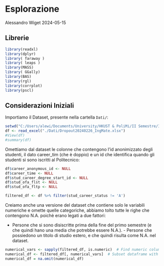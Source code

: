 Esplorazione
================
Alessandro Wiget
2024-05-15

## Librerie

``` r
library(readxl)
library(dplyr)
library( faraway )
library( leaps )
library(MASS)
library( GGally)
library(BAS)
library(rgl)
library(corrplot)
library(pscl)
```

## Considerazioni Iniziali

Importiamo il Dataset, presente nella cartella `Dati/`:

``` r
setwd("C:/Users/alewi/Documents/University/HKUST & PoliMi/II Semestre/Inferenza Statistica/Progetto")
df <- read_excel("./Dati/Dropout20240226_IngMate.xlsx")
#View(df)
#summary(df)
```

Omettiamo dal dataset le colonne che contengono l’id anonimizzato degli
studenti, il dato career_tim (che è doppio) e un id che identifica
quando gli studenti si sono iscritti al Politecnico:

``` r
df$career_anonymous_id <- NULL
df$career_time <- NULL
df$stud_career_degree_start_id <- NULL
df$stud_ofa_flst <- NULL
df$stud_ofa_fltp <- NULL

filtered_df <- df %>% filter(stud_career_status != 'A')
```

Creiamo anche una versione del dataset che contiene solo le variabili
numeriche e omette quelle categoriche, abbiamo tolto tutte le righe che
contengono N.A. poichè erano legati a due fattori:  
- Persone che si sono disiscritte prima della fine del primo semestre (e
che quindi hano una media che potrebbe essere N.A.). - Persone che
possiedono un titolo di studio estero, e che quindi risulta come N.A.
nel dataset.

``` r
numerical_vars <- sapply(filtered_df, is.numeric)  # Find numeric columns
numerical_df <- filtered_df[, numerical_vars]  # Subset dataframe with numeric columns
numerical_df = na.omit(numerical_df)
```
